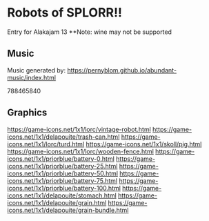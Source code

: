 # Robots of SPLORR!!
Entry for Alakajam 13
**Note: wine may not be supported

## Music

Music generated by: https://pernyblom.github.io/abundant-music/index.html

788465840


## Graphics

https://game-icons.net/1x1/lorc/vintage-robot.html
https://game-icons.net/1x1/delapouite/trash-can.html
https://game-icons.net/1x1/lorc/turd.html
https://game-icons.net/1x1/skoll/pig.html
https://game-icons.net/1x1/lorc/wooden-fence.html
https://game-icons.net/1x1/priorblue/battery-0.html
https://game-icons.net/1x1/priorblue/battery-25.html
https://game-icons.net/1x1/priorblue/battery-50.html
https://game-icons.net/1x1/priorblue/battery-75.html
https://game-icons.net/1x1/priorblue/battery-100.html
https://game-icons.net/1x1/delapouite/stomach.html
https://game-icons.net/1x1/delapouite/grain.html
https://game-icons.net/1x1/delapouite/grain-bundle.html
